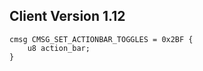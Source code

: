 ## Client Version 1.12

```rust,ignore
cmsg CMSG_SET_ACTIONBAR_TOGGLES = 0x2BF {
    u8 action_bar;    
}

```
